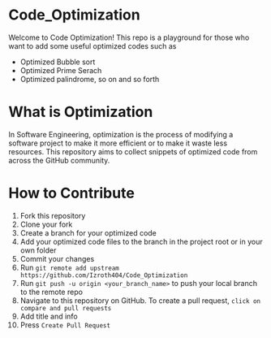 # Code_Optimization

Welcome to Code Optimization! This repo is a playground for those who want to add some useful optimized codes such as 
  - Optimized Bubble sort 
  - Optimized Prime Serach
  - Optimized palindrome, so on and so forth

# What is Optimization
In Software Engineering, optimization is the process of modifying a software project to make it more efficient or to make it waste less resources. This repository aims to collect snippets of optimized code from across the GitHub community.

# How to Contribute
1. Fork this repository
2. Clone your fork
3. Create a branch for your optimized code
4. Add your optimized code files to the branch in the project root or in your own folder
5. Commit your changes
6. Run `git remote add upstream https://github.com/Izroth404/Code_Optimization`
7. Run `git push -u origin <your_branch_name>` to push your local branch to the remote repo
8. Navigate to this repository on GitHub. To create a pull request, `click on compare and pull requests` 
9. Add title and info
10. Press `Create Pull Request`
